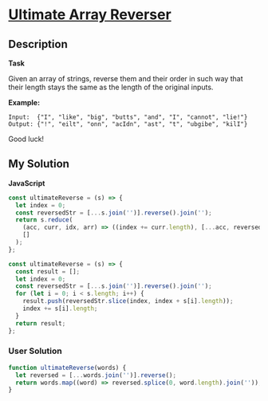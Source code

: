 # [Ultimate Array Reverser](https://www.codewars.com/kata/5c3433a4d828182e420f4197)

## Description

**Task**

Given an array of strings, reverse them and their order in such way that their length stays the same as the length of the original inputs.

**Example:**

```
Input:  {"I", "like", "big", "butts", "and", "I", "cannot", "lie!"}
Output: {"!", "eilt", "onn", "acIdn", "ast", "t", "ubgibe", "kilI"}
```

Good luck!

## My Solution

**JavaScript**

```js
const ultimateReverse = (s) => {
  let index = 0;
  const reversedStr = [...s.join('')].reverse().join('');
  return s.reduce(
    (acc, curr, idx, arr) => ((index += curr.length), [...acc, reversedStr.slice(index - curr.length, index)]),
    []
  );
};
```

```js
const ultimateReverse = (s) => {
  const result = [];
  let index = 0;
  const reversedStr = [...s.join('')].reverse().join('');
  for (let i = 0; i < s.length; i++) {
    result.push(reversedStr.slice(index, index + s[i].length));
    index += s[i].length;
  }
  return result;
};
```

### User Solution

```js
function ultimateReverse(words) {
  let reversed = [...words.join('')].reverse();
  return words.map((word) => reversed.splice(0, word.length).join(''));
}
```
